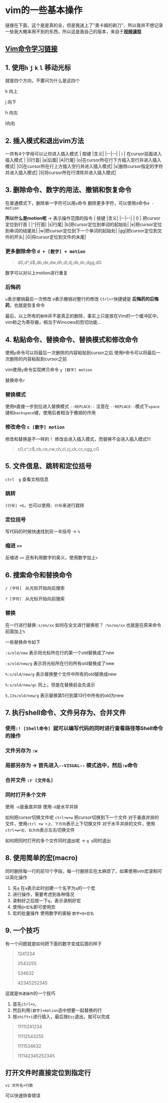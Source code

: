 # vim的一些基本操作

链接在下面，这个是是真的全，但是我迷上了"奥卡姆的剃刀"，所以我并不想记录一些我大概率用不到的东西，所以这是我自己的版本，来自于[**视频课程**](https://www.bilibili.com/viceo/BV13s411876J?from=search&seic=5909098029875893112&spm_ic_from=333.337.0.0)

## [ Vim命令学习链接](http://www.cnblogs.com/jiqingwu/archive/2012/06/14/vim_notes.html#ic59)




## 1. 使用`h` `j` `k` `l` 移动光标

就是四个方向，不要问为什么是这四个

k 向上

j 向下

h 向左

l向右

## 2. 插入模式和退出vim方法

一共有4个字母可以让你进入插入模式
| 按键 |含义|
|--|--|
| i | 在cursor前面进入插入模式 |
|I|行首|
|a|后面|
|A|行尾|
|o|在cursor所在行下方插入空行并进入插入模式|
|O|在cursor所在行上方插入空行并进入插入模式|
|s|删除cursor指定的字符并进入插入模式|
|S|将cursor所在行清除并进入插入模式|


## 3. 删除命令、数字的用法、撤销和恢复命令
在普通模式下，删除单一字符可以用`x`命令
删除更多字符，可以使用`d`命令`d - motion`

**所以什么是motion呢**  -> 表示操作范围的指令
| 按键 |含义|
|--|--|
| 0 | 把cursor定位到行首 |
|`^`|行首|
|`$`|行尾|
|b|把cursor定位到单词的起始处|
|e|把cursor定位到单词的结尾处|
|w|把cursor定位到下一个单词的起始处|
|gg|把cursor定位到文件的开头|
|G|将cursor定位到文件的末尾|

### 更多删除命令  `d + [数字] + motion`
> d0,d^,d$,db,de,dw,dh,dl,dj,dk,dc,dgg,dG


数字可以对以上motion进行重复

### 后悔药
`u`表示撤销最后一次修改
`U`表示撤销对整行的修改
`Ctrl+r`快捷键是 **后悔药的后悔药**，也就是恢复命令


最后，以上所有的`删除`并不是真正的删除，事实上只是放在Vim的一个缓冲区中，vim称之为寄存器，相当于Wincows的剪切功能...

## 4. 粘贴命令、替换命令、替换模式和修改命令

使用`p`命令可以将最后一次删除的内容粘贴到cursor之后
使用`P`命令可以将最后一次删除的内容粘贴到cursor之前

vim使用`y`命令实现拷贝命令  `y [数字] motion`

替换命令`r`

### 替换模式
使用`R`直接一步到位进入替换模式 `--REPLACE--`
注意在 `--REPLACE--`模式下`space`键和`backspace`键，使用后者相当于撤销的作用

### 修改命令 `c [数字] motion`
修改和替换是不一样的！
修改会进入插入模式，而替换不会进入插入模式!!!
> c0,c^,c$,cb,ce,cw,ch,cl,cj,ck,cc,cgg,cG

## 5. 文件信息、跳转和定位括号

`ctrl  g` 查看文档信息

### 跳转 
`[行号] +G`，也可以使用`: 行号`来进行跳转

### 定位括号 
写代码的时候快速找到另一半括号 -> `%`

### 缩进 `>>`
反缩进 `<<`
还有利用数字的奥义，使用数字加上`>`


## 6. 搜索命令和替换命令
`/ [字符] ` 从光标开始向后搜索

`? [字符] ` 从光标开始向前搜索

### 替换
在一行进行替换`:s/oo/xx`
如何在全文进行替换呢？ 
`:%s/oo/xx` 也就是在原来命令前面加上`%`

一些替换命令如下

`:s/old/new`  表示将光标所在行的第一个old替换成了new

`:s/old/new/g`  表示将光标所在行的所有old替换成了new

`%:s/old/new/g`  表示替换整个文件中所有的old替换成new

`%:s/old/new/gc`  同上，但是在替换前会先请示

`5,13s/old/new/g`  表示替换第5行到第13行中所有的old为new

## 7. 执行shell命令、文件另存为、合并文件

### 使用`:! [Shell命令] `就可以编写代码的同时进行查看路径等Shell命令的操作

### 文件另存为 `:w`

### 局部另存为 -> 首先进入`--VISUAL--` 模式选中，然后`:w`命令

### 合并文件 `:r [文件名] `

### 同时打开多个文件 
使用 `-o`是垂直并排
使用`-O`是水平并排

如何把cursor切换文件呢
`ctrl+w+w` 把cursor切换到下一个文件
对于垂直并排的文件，使用`ctrl +w +上、下方向`表示上下切换文件
对于水平并排的文件，使用`ctrl+w+左、右方向`表示左右切换文件

如何把同时打开的多个文件同时退出呢 -> `q a`同时退出


## 8. 使用简单的宏(macro)

同时删除每一行的前10个字段，每一行删除实在太麻烦了，如果使用vim宏录制可以简化操作

1. 先`q` 在`a`表示此时创建一个名字为`a`的一个宏
2. 进行操作，需要考虑到各种情况
3. 录制好之后按一下`q`，表示录制好宏
4. 使用`@+宏名`即可使用宏
5. 宏的批量操作 使用数字的奥秘 `数字+@+宏名`

## 9. 一个技巧

有一个问题就是如何把下面的数字变成后面的样子

> 1241234
> 
> 2543255
> 
> 534632
> 
> 42345252345

这就是`快速操作`的一个技巧
1. 首先`ctrl+v`,
2. 然后利用`[数字]+motion`选中想要一起替换的行
3. 按`shift+i`进行插入，最后按`Esc`退出，就可以完成

> 11111241234
> 
> 11112543255
> 
> 1111534632
> 
> 111142345252345

## 打开文件时直接定位到指定行

`vi 文件名+行数`

可以快速排查错误

